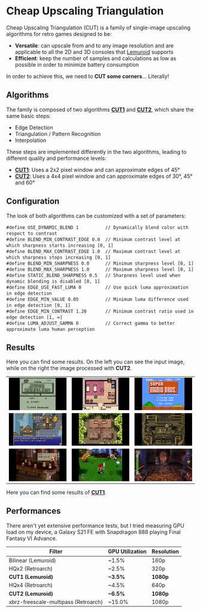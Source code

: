 # Cheap Upscaling Triangulation

Cheap Upscaling Triangulation (CUT) is a family of single-image upscaling algorithms for retro games designed to be:

* **Versatile**: can upscale from and to any image resolution and are applicable to all the 2D and 3D consoles that [Lemuroid](https://github.com/Swordfish90/Lemuroid) supports
* **Efficient**: keep the number of samples and calculations as low as possible in order to minimize battery consumption

In order to achieve this, we need to **CUT some corners**... Literally!

## Algorithms

The family is composed of two algorithms **[CUT1](/algorithms/cut1.md)** and **[CUT2](/algorithms/cut2.md)**, which share the same basic steps:

* Edge Detection
* Triangulation / Pattern Recognition
* Interpolation

These steps are implemented differently in the two algorithms, leading to different quality and performance levels:

* **[CUT1](/algorithms/cut1.md)**: Uses a 2x2 pixel window and can approximate edges of 45°
* **[CUT2](/algorithms/cut2.md)**: Uses a 4x4 pixel window and can approximate edges of  30°, 45° and 60°

## Configuration

The look of both algorithms can be customized with a set of parameters:

```
#define USE_DYNAMIC_BLEND 1          // Dynamically blend color with respect to contrast
#define BLEND_MIN_CONTRAST_EDGE 0.0  // Minimum contrast level at which sharpness starts increasing [0, 1]
#define BLEND_MAX_CONTRAST_EDGE 1.0  // Maximum contrast level at which sharpness stops increasing [0, 1]
#define BLEND_MIN_SHARPNESS 0.0      // Minimum sharpness level [0, 1]
#define BLEND_MAX_SHARPNESS 1.0      // Maximum sharpness level [0, 1]
#define STATIC_BLEND_SHARPNESS 0.5   // Sharpness level used when dynamic blending is disabled [0, 1]
#define EDGE_USE_FAST_LUMA 0         // Use quick luma approximation in edge detection
#define EDGE_MIN_VALUE 0.05          // Minimum luma difference used in edge detection [0, 1]
#define EDGE_MIN_CONTRAST 1.20       // Minimum contrast ratio used in edge detection [1, ∞]
#define LUMA_ADJUST_GAMMA 0          // Correct gamma to better approximate luma human perception
```

## Results

Here you can find some results. On the left you can see the input image, while on the right the image processed with **CUT2**.

||||
|---|---|---|
![](images/final/cut2/cut2-screen-01.jpg) | ![](images/final/cut2/cut2-screen-02.jpg) | ![](images/final/cut2/cut2-screen-03.jpg)
![](images/final/cut2/cut2-screen-04.jpg) | ![](images/final/cut2/cut2-screen-05.jpg) | ![](images/final/cut2/cut2-screen-06.jpg)
![](images/final/cut2/cut2-screen-07.jpg) | ![](images/final/cut2/cut2-screen-08.jpg) | ![](images/final/cut2/cut2-screen-09.jpg)

Here you can find some results of **[CUT1](/algorithms/cut1.md#results)**.

## Performances

There aren't yet extensive performance tests, but I tried measuring GPU load on my device, a Galaxy S21 FE with Snapdragon 888 playing Final Fantasy VI Advance.

|Filter|GPU Utilization|Resolution
|---|---|---|
Bilinear (Lemuroid) | ~1.5% | 160p
HQx2 (Retroarch) | ~2.5% | 320p
**CUT1 (Lemuroid)** | **~3.5%** | **1080p**
HQx4 (Retroarch) | ~4.5% | 640p
**CUT2 (Lemuroid)** | **~6.5%** | **1080p**
xbrz-freescale-multipass (Retroarch) | ~15.0% | 1080p
